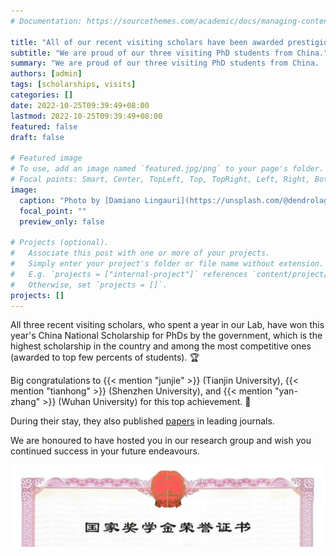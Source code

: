 ```yaml
---
# Documentation: https://sourcethemes.com/academic/docs/managing-content/

title: "All of our recent visiting scholars have been awarded prestigious scholarships"
subtitle: "We are proud of our three visiting PhD students from China."
summary: "We are proud of our three visiting PhD students from China. :trophy:"
authors: [admin]
tags: [scholarships, visits]
categories: []
date: 2022-10-25T09:39:49+08:00
lastmod: 2022-10-25T09:39:49+08:00
featured: false
draft: false

# Featured image
# To use, add an image named `featured.jpg/png` to your page's folder.
# Focal points: Smart, Center, TopLeft, Top, TopRight, Left, Right, BottomLeft, Bottom, BottomRight.
image:
  caption: "Photo by [Damiano Lingauri](https://unsplash.com/@dendrolago89) on [Unsplash](https://unsplash.com/)."
  focal_point: ""
  preview_only: false

# Projects (optional).
#   Associate this post with one or more of your projects.
#   Simply enter your project's folder or file name without extension.
#   E.g. `projects = ["internal-project"]` references `content/project/deep-learning/index.md`.
#   Otherwise, set `projects = []`.
projects: []
---
```


All three recent visiting scholars, who spent a year in our Lab, have won this year's China National Scholarship for PhDs by the government, which is the highest scholarship in the country and among the most competitive ones (awarded to top few percents of students). :trophy:

Big congratulations to {{< mention "junjie" >}} (Tianjin University), {{< mention "tianhong" >}} (Shenzhen University), and {{< mention "yan-zhang" >}} (Wuhan University) for this top achievement. :clap:

During their stay, they also published [papers](/publication/) in leading journals.

We are honoured to have hosted you in our research group and wish you continued success in your future endeavours.

![](certificate.png)
